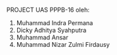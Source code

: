 PROJECT UAS PPPB-16 oleh:

1. Muhammad Indra Permana
2. Dicky Adhitya Syahputra
3. Muhammad Ansar
4. Muhammad Nizar Zulmi Firdausy